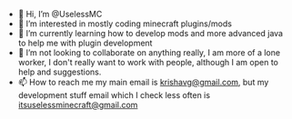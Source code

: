 - 👋 Hi, I’m @UselessMC
- 👀 I’m interested in mostly coding minecraft plugins/mods
- 🌱 I’m currently learning how to develop mods and more advanced java to help me with plugin development
- 💞️ I’m not looking to collaborate on anything really, I am more of a lone worker, I don't really want to work with people, although I am open to help and suggestions.
- 📫 How to reach me my main email  is krishavg@gmail.com, but my development stuff email which I check less often is itsuselessminecraft@gmail.com

<!---
UselessMC/UselessMC is a ✨ special ✨ repository because its `README.md` (this file) appears on your GitHub profile.
You can click the Preview link to take a look at your changes.
--->
